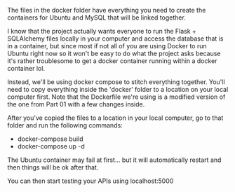 The files in the docker folder have everything you need to create the containers for Ubuntu and MySQL that will be linked together.

I know that the project actually wants everyone to run the Flask + SQLAlchemy files locally in your computer and access the database that is in a container, but since most if not all of you are using Docker to run Ubuntu right now so it won't be easy to do what the project asks because it's rather troublesome to get a docker container running within a docker container lol.

Instead, we'll be using docker compose to stitch everything together. You'll need to copy everything inside the 'docker' folder to a location on your local computer first. Note that the Dockerfile we're using is a modified version of the one from Part 01 with a few changes inside.

After you've copied the files to a location in your local computer, go to that folder and run the following commands:
- docker-compose build
- docker-compose up -d

The Ubuntu container may fail at first... but it will automatically restart and then things will be ok after that.

You can then start testing your APIs using localhost:5000